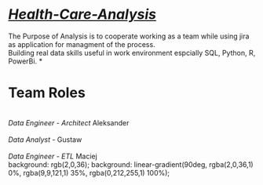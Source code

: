 <h1><u><b> <i>Health-Care-Analysis</i></b></u> <br></h1>
The Purpose of Analysis is to cooperate working as a team while using jira as application for managment of the process. <br>
Building real data skills useful in work environment espcially SQL, Python, R, PowerBi. *<br>

<h1><b>Team Roles</b> <br></h1>
<br><i>Data Engineer - Architect</i> Aleksander </br>
<br><i>Data Analyst</i> - Gustaw </br>
<br><i>Data Engineer - ETL</i> Maciej </br>
background: rgb(2,0,36);
background: linear-gradient(90deg, rgba(2,0,36,1) 0%, rgba(9,9,121,1) 35%, rgba(0,212,255,1) 100%);
